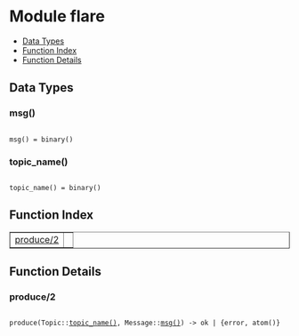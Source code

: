 

# Module flare #
* [Data Types](#types)
* [Function Index](#index)
* [Function Details](#functions)

<a name="types"></a>

## Data Types ##




### <a name="type-msg">msg()</a> ###


<pre><code>
msg() = binary()
</code></pre>




### <a name="type-topic_name">topic_name()</a> ###


<pre><code>
topic_name() = binary()
</code></pre>

<a name="index"></a>

## Function Index ##


<table width="100%" border="1" cellspacing="0" cellpadding="2" summary="function index"><tr><td valign="top"><a href="#produce-2">produce/2</a></td><td></td></tr></table>


<a name="functions"></a>

## Function Details ##

<a name="produce-2"></a>

### produce/2 ###

<pre><code>
produce(Topic::<a href="#type-topic_name">topic_name()</a>, Message::<a href="#type-msg">msg()</a>) -&gt; ok | {error, atom()}
</code></pre>
<br />

